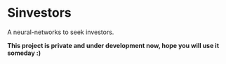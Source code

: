 # Sinvestors
A neural-networks to seek investors. 

**This project is private and under development now, hope you will use it someday :)**
